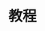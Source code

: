 ---
title: 教程
description: 安装软件以及配置开发环境的教程

# Badge style
style:
  background: "#2a9d8f"
  color: "#fff"
---